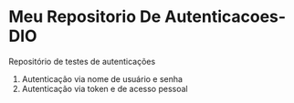 # Meu Repositorio De Autenticacoes-DIO
Repositório de testes de autenticações
1. Autenticação via nome de usuário e senha
2. Autenticação via token e de acesso pessoal